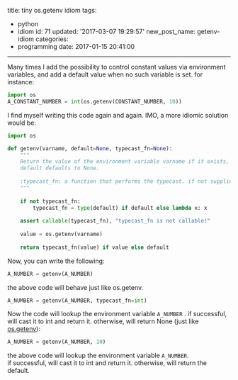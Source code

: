 title: tiny os.getenv idiom
tags:
  - python
  - idiom
id: 71
updated: '2017-03-07 19:29:57'
new_post_name: getenv-idiom
categories:
  - programming
date: 2017-01-15 20:41:00
---
Many times I add the possibility to control constant values via environment variables, and add a default value when no such variable is set. for instance:

```python  
import os  
A_CONSTANT_NUMBER = int(os.getenv(CONSTANT_NUMBER, 10))  
```

I find myself writing this code again and again. IMO, a more idiomic solution would be:

```python
import os

def getenv(varname, default=None, typecast_fn=None):
    """
    Return the value of the environment variable varname if it exists, or default if it doesn't.
    default defaults to None.
    
    :typecast_fn: a function that performs the typecast. if not supplied, defaults to type(value)
    """
    
    if not typecast_fn:
        typecast_fn = type(default) if default else lambda x: x
        
    assert callable(typecast_fn), "typecast_fn is not callable!"
    
    value = os.getenv(varname)
    
    return typecast_fn(value) if value else default
```

Now, you can write the following:

```python
A_NUMBER = getenv(A_NUMBER)  
```

the above code will behave just like os.getenv.

```python  
A_NUMBER = getenv(A_NUMBER, typecast_fn=int)  
```

Now the code will lookup the environment variable `A_NUMBER` . if successful, will cast it to int and return it. otherwise, will return None (just like [os.getenv](https://docs.python.org/2/library/os.html#os.getenv)):
```python  
A_NUMBER = getenv(A_NUMBER, 10)  
```

the above code will lookup the environment variable `A_NUMBER`.  
if successful, will cast it to int and return it. otherwise, will return the default.